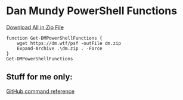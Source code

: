 # Dan Mundy PowerShell Functions

[Download All in Zip File](https://dm.wtf/psf)

    function Get-DMPowerShellFunctions {
        wget https://dm.wtf/psf -outFile dm.zip
        Expand-Archive .\dm.zip . -Force
    }
    Get-DMPowerShellFunctions

## Stuff for me only:

[GitHub command reference](https://privatebin.danmundy.com/?bb0d192a2bcd404a#6CXERhgkuCdqnFcp6ksWvvkvgTqVCtTwk66bm15y1Fiu)
